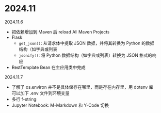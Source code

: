 # 2024.11

2024.11.6

* 把依赖增加到 Maven 后 reload All Maven Projects
* Flask
    * `get_json()`: 从请求体中提取 JSON 数据，并将其转换为 Python 的数据结构（如字典或列表
    * `jsonify()`: 将 Python 数据结构（如字典或列表）转换为 JSON 格式的响应
 * RestTemplate Bean 在主应用类中完成

2024.11.7

* 了解了 os.environ 并不是具体储存在哪里，而是存在内存里，用 dotenv 库可以加下 .env 文件到环境变量
* 多行 f-string
*  Jupyter Notebook: M-Markdown 和 Y-Code 切换
